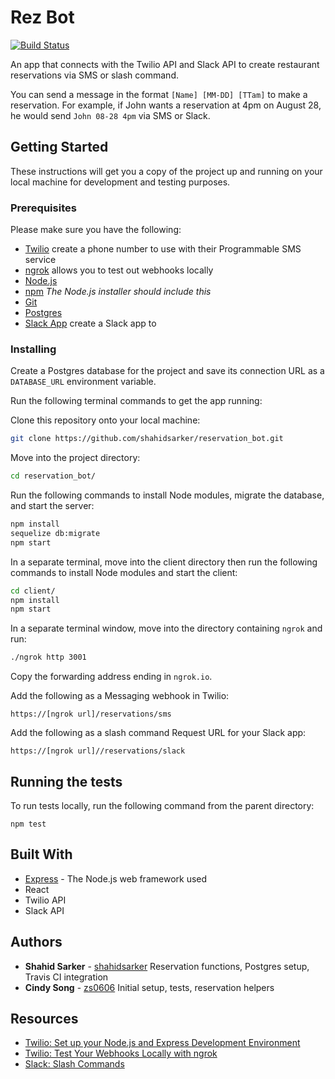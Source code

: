 # Rez Bot

[![Build Status](https://travis-ci.com/shahidsarker/reservation_bot.svg?branch=master)](https://travis-ci.com/shahidsarker/reservation_bot)

An app that connects with the Twilio API and Slack API to create restaurant reservations via SMS or slash command.

You can send a message in the format `[Name] [MM-DD] [TTam]` to make a reservation. For example, if John wants a reservation at 4pm on August 28, he would send `John 08-28 4pm` via SMS or Slack.

## Getting Started

These instructions will get you a copy of the project up and running on your local machine for development and testing purposes.

### Prerequisites

Please make sure you have the following:

- [Twilio](https://www.twilio.com/) create a phone number to use with their Programmable SMS service
- [ngrok](https://ngrok.com/) allows you to test out webhooks locally
- [Node.js](https://nodejs.org/en/)
- [npm](https://www.npmjs.com/) _The Node.js installer should include this_
- [Git](https://git-scm.com/)
- [Postgres](https://www.postgresql.org/)
- [Slack App](https://api.slack.com/start/overview) create a Slack app to

### Installing

Create a Postgres database for the project and save its connection URL as a `DATABASE_URL` environment variable.

Run the following terminal commands to get the app running:

Clone this repository onto your local machine:

```bash
git clone https://github.com/shahidsarker/reservation_bot.git
```

Move into the project directory:

```bash
cd reservation_bot/
```

Run the following commands to install Node modules, migrate the database, and start the server:

```bash
npm install
sequelize db:migrate
npm start
```

In a separate terminal, move into the client directory then run the following commands to install Node modules and start the client:

```bash
cd client/
npm install
npm start
```

In a separate terminal window, move into the directory containing `ngrok` and run:

```bash
./ngrok http 3001
```

Copy the forwarding address ending in `ngrok.io`.

Add the following as a Messaging webhook in Twilio:

```
https://[ngrok url]/reservations/sms
```

Add the following as a slash command Request URL for your Slack app:

```
https://[ngrok url]//reservations/slack
```

## Running the tests

To run tests locally, run the following command from the parent directory:

```
npm test
```

## Built With

- [Express](https://expressjs.com/) - The Node.js web framework used
- React
- Twilio API
- Slack API

## Authors

- **Shahid Sarker** - [shahidsarker](https://github.com/shahidsarker) Reservation functions, Postgres setup, Travis CI integration
- **Cindy Song** - [zs0606](https://github.com/zs0606) Initial setup, tests, reservation helpers

## Resources

- [Twilio: Set up your Node.js and Express Development Environment](https://www.twilio.com/docs/usage/tutorials/how-to-set-up-your-node-js-and-express-development-environment)
- [Twilio: Test Your Webhooks Locally with ngrok](https://www.twilio.com/blog/2013/10/test-your-webhooks-locally-with-ngrok.html)
- [Slack: Slash Commands](https://api.slack.com/slash-commands)
